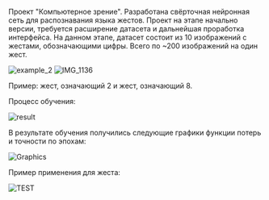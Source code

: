 Проект "Компьютерное зрение". 
Разработана свёрточная нейронная сеть для распознавания языка жестов. 
Проект на этапе начально версии, требуется расширение датасета и дальнейшая проработка интерфейса.
На данном этапе, датасет состоит из 10 изображений с жестами, обозначающими цифры. Всего по ~200 изображений на один жест.
 
![example_2](https://github.com/user-attachments/assets/6e5fcc36-4136-4c4f-a141-d75220c58b8c) ![IMG_1136](https://github.com/user-attachments/assets/3c2170f8-8962-4101-ae48-4eb1ccd453b6)

Пример: жест, означающий 2 и жест, означающий 8.

Процесс обучения:

![result](https://github.com/user-attachments/assets/51914bb3-eee0-4db4-8c17-84069efbfbf0)

В результате обучения получились следующие графики функции потерь и точности по эпохам:

![Graphics](https://github.com/user-attachments/assets/8aae7c0d-8c91-4385-bb35-68a5577bef54)

Пример применения для жеста:

![TEST](https://github.com/user-attachments/assets/31a4c6ea-a2a2-4ab5-a738-c6de2621183b)
